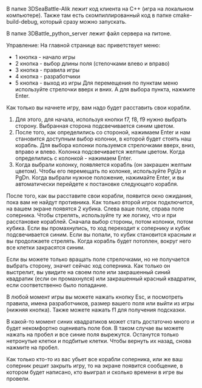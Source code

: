  В папке 3DSeaBattle-Alik лежит код клиента на С++ (игра на локальном компьютере).
 Также там есть скомпиллированный код в папке cmake-build-debug, который сразу можно запускать.
 
 В папке 3DBattle_python_server лежит файл сервера на питоне.

Управление:
На главной странице вас приветствует меню:
* 1 кнопка - начало игры
* 2 кнопка - выбор длины поля (стелочками влево и вправо)
* 3 кнопка - правила игры
* 4 кнопка - разработчики
* 5 кнопка - выход из игры
Для перемещения по пунктам меню используйте стрелочки вверх и вних. А для выбора пункта, нажмите Enter.

Как только вы начнете игру, вам надо будет расставить свои корабли. 
1. Для этого, для начала, используя кнопки f7, f8, f9 нужно выбрать сторону. Выбранная сторона подсвечивается синим цветом.
2. После того, как определились со стороной, нажимаем Enter и нам становится доступным выбор колонки, в которой будет стоять наш корабль. Для выбора колонки пользуемся стрелочками вверх, вниз, вправо и влево. Колонка подсвечивается желтым цветом. Когда определились с колонкой - нажимаем Enter.
3. Когда выбрали колонку, появляется корабль (он закрашен желтым цветом). Чтобы его перемещать по колонке, используйте PgUp и PgDn. Когда выбрали нужное положение, нажимайте Enter, и вы автоматически перейдете к постановке следующего корабля.

После того, как вы расставите свои корабли, появится окно ожидания, пока вам не найдут противника. Как только второй игрок подключится, на вашем экране появятся 2 кубика. Слева ваше поле, справа поле соперника. Чтобы стрелять, используйте ту же логику, что и при расстановке кораблей. Сначала выбор стороны, потом колонки, потом кубика. Если вы промахнулись, то ход переходит к сопернику и кубик подсвечивается синим. Если вы попали, то кубик становится красным и вы продолжаете стрелять. Когда корабль будет потоплен, вокруг него все клетки закрасятся синим.

Если вы можете только вращать поле стрелочками, но не получается выбрать сторону, значит сейчас ход соперника. Как только он выстрелит, вы увидите на своем поле или закрашенный синий квадратик (если он промахнулся) или закрашенный красный квадратик, если соответственно было попадание.

В любой момент игры вы можете нажать кнопку Esc, и посмотреть правила, имена разработчиков, размер вашего поля или выйти из игры (нижняя кнопка). Также можете нажать f1 для получения подсказки.

В какой-то момент синих квадратиков может стать достаточно много и будет некомфортно оценивать поле боя. В таком случае вы можете нажать на пробел и все синие поля вырежутся. Останутся только нетронутые клетки и подбитые клетки. Чтобы вернуть их назад, снова нажмите на пробел.

Как только кто-то из вас убьет все корабли соперника, или же ваш соперник решит закрыть игру, то на экране появится сообщение, в котором будет написано, кто выиграл и сколько времени в игре вы провели.
